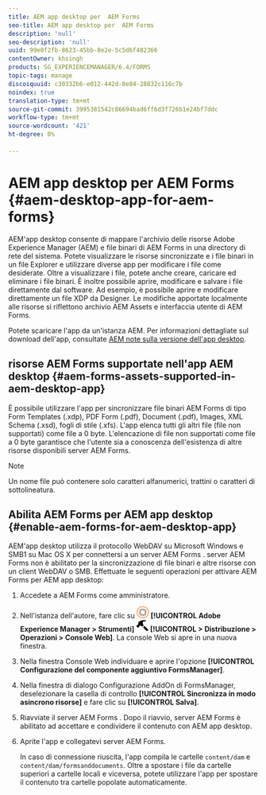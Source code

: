 ```yaml
---
title: AEM app desktop per  AEM Forms
seo-title: AEM app desktop per  AEM Forms
description: 'null'
seo-description: 'null'
uuid: 99e0f2fb-8623-45bb-8e2e-5c5d6f482366
contentOwner: khsingh
products: SG_EXPERIENCEMANAGER/6.4/FORMS
topic-tags: manage
discoiquuid: c30332b6-e012-442d-8e84-28832c116c7b
noindex: true
translation-type: tm+mt
source-git-commit: 3995381542c86694bad6ff6d3f726b1e24bf7ddc
workflow-type: tm+mt
source-wordcount: '421'
ht-degree: 0%

---
```



# AEM app desktop per  AEM Forms {#aem-desktop-app-for-aem-forms}

AEM&#39;app desktop consente di mappare l&#39;archivio delle risorse Adobe Experience Manager (AEM) e  file binari di AEM Forms in una directory di rete del sistema. Potete visualizzare le risorse sincronizzate e i file binari in un file Explorer e utilizzare diverse app per modificare i file come desiderate. Oltre a visualizzare i file, potete anche creare, caricare ed eliminare i file binari. È inoltre possibile aprire, modificare e salvare i file direttamente dal software. Ad esempio, è possibile aprire e modificare direttamente un file XDP da Designer. Le modifiche apportate localmente alle risorse si riflettono  archivio AEM Assets e  interfaccia utente di AEM Forms.

Potete scaricare l&#39;app da un&#39;istanza AEM. Per informazioni dettagliate sul download dell&#39;app, consultate [AEM note sulla versione dell&#39;app desktop](https://helpx.adobe.com/experience-manager/desktop-app/release-notes.html).

##  risorse AEM Forms supportate nell&#39;app AEM desktop {#aem-forms-assets-supported-in-aem-desktop-app}

È possibile utilizzare l&#39;app per sincronizzare  file binari AEM Forms di tipo Form Templates (.xdp), PDF Form (.pdf), Document (.pdf), Images, XML Schema (.xsd), fogli di stile (.xfs). L&#39;app elenca tutti gli altri file (file non supportati) come file a 0 byte. L&#39;elencazione di file non supportati come file a 0 byte garantisce che l&#39;utente sia a conoscenza dell&#39;esistenza di altre risorse disponibili  server AEM Forms.

>[!NOTE]
>
>Un nome file può contenere solo caratteri alfanumerici, trattini o caratteri di sottolineatura.

## Abilita  AEM Forms per AEM app desktop {#enable-aem-forms-for-aem-desktop-app}

AEM&#39;app desktop utilizza il protocollo WebDAV su Microsoft Windows e SMB1 su Mac OS X per connettersi a un server AEM Forms .  server AEM Forms non è abilitato per la sincronizzazione di file binari e altre risorse con un client WebDAV o SMB. Effettuate le seguenti operazioni per attivare  AEM Forms per AEM app desktop:

1. Accedete a  AEM Forms come amministratore.
1. Nell&#39;istanza dell&#39;autore, fare clic su ![adobeexperience emanager](assets/adobeexperiencemanager.png) **[!UICONTROL Adobe Experience Manager > Strumenti]** ![martello](assets/hammer.png) **[!UICONTROL > Distribuzione > Operazioni > Console Web]**. La console Web si apre in una nuova finestra.
1. Nella finestra Console Web individuare e aprire l&#39;opzione **[!UICONTROL Configurazione del componente aggiuntivo FormsManager]**.
1. Nella finestra di dialogo Configurazione AddOn di FormsManager, deselezionare la casella di controllo **[!UICONTROL Sincronizza in modo asincrono risorse]** e fare clic su **[!UICONTROL Salva]**.
1. Riavviate il server AEM Forms . Dopo il riavvio,  server AEM Forms è abilitato ad accettare e condividere il contenuto con AEM app desktop.
1. Aprite l&#39;app e collegatevi  server AEM Forms.

   In caso di connessione riuscita, l&#39;app compila le cartelle `content/dam` e `content/dam/formsanddocuments`. Oltre a spostare i file da cartelle superiori a cartelle locali e viceversa, potete utilizzare l&#39;app per spostare il contenuto tra cartelle popolate automaticamente.

